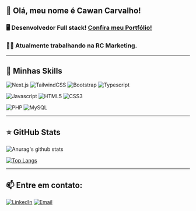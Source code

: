 ## 💜 Olá, meu nome é Cawan Carvalho!


### 🖥️ Desenvolvedor <strong>Full stack</strong>! [Confira meu Portfólio!](https://portfolio-beta-blush-52.vercel.app/)

### 👨‍💼 Atualmente trabalhando na RC Marketing.

---

## 🚀 Minhas Skills

![Next.js](https://img.shields.io/badge/next.js-black?style=for-the-badge&logo=nextdotjs&logoColor=black&labelColor=FFFFFF)
![TailwindCSS](https://img.shields.io/badge/tailwind%20css-black?style=for-the-badge&logo=tailwindcss&logoColor=black&labelColor=FFFFFF)
![Bootstrap](https://img.shields.io/badge/bootstrap-black?style=for-the-badge&logo=bootstrap&logoColor=black&labelColor=FFFFFF)
![Typescript](https://img.shields.io/badge/typescript-black?style=for-the-badge&logo=typescript&logoColor=black&labelColor=FFFFFF)

![Javascript](https://img.shields.io/badge/javascript-black?style=for-the-badge&logo=javascript&logoColor=black&labelColor=FFFFFF)
![HTML5](https://img.shields.io/badge/html%205-black?style=for-the-badge&logo=html5&logoColor=black&labelColor=FFFFFF)
![CSS3](https://img.shields.io/badge/css%203-black?style=for-the-badge&logo=css3&logoColor=black&labelColor=FFFFFF)

![PHP](https://img.shields.io/badge/php-black?style=for-the-badge&logo=php&logoColor=black&labelColor=FFFFFF)
![MySQL](https://img.shields.io/badge/mysql-black?style=for-the-badge&logo=mysql&logoColor=black&labelColor=FFFFFF)

---

## ⭐ GitHub Stats

![Anurag's github stats](https://github-readme-stats.vercel.app/api?username=cawancarv&show_icons=true&theme=dark&hide=issues,prs&count_private=true&locale=pt-br)

[![Top Langs](https://github-readme-stats.vercel.app/api/top-langs/?username=cawancarv&theme=dark&layout=compact&locale=pt-br)](https://github.com/lukkanog/github-readme-stats)

---
## 📫 Entre em contato:
[![LinkedIn](https://img.shields.io/badge/linkedin-black?style=for-the-badge&logo=linkedin&logoColor=black&labelColor=FFFFFF)](https://www.linkedin.com/in/cawan-carvalho-31417a200/)
[![Email](https://img.shields.io/badge/gmail-black?style=for-the-badge&logo=gmail&logoColor=black&labelColor=FFFFFF)](mailto:cawancarvalho3@gmail.com)

